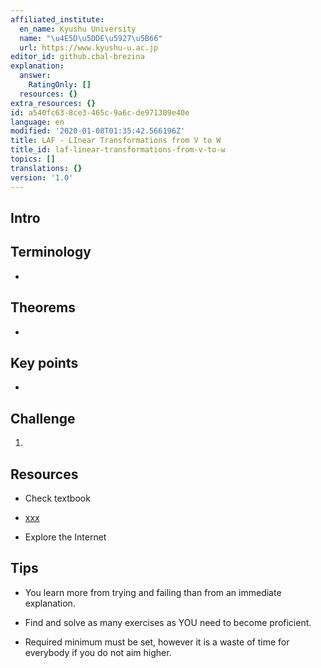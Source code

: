 ```yaml
---
affiliated_institute:
  en_name: Kyushu University
  name: "\u4E5D\u5DDE\u5927\u5B66"
  url: https://www.kyushu-u.ac.jp
editor_id: github.cbal-brezina
explanation:
  answer:
    RatingOnly: []
  resources: {}
extra_resources: {}
id: a540fc63-8ce3-465c-9a6c-de971309e40e
language: en
modified: '2020-01-08T01:35:42.566196Z'
title: LAF - LInear Transformations from V to W
title_id: laf-linear-transformations-from-v-to-w
topics: []
translations: {}
version: '1.0'
---
```


## Intro




## Terminology

- 

 

## Theorems

- 


## Key points


- 




## Challenge

1. 




## Resources

- Check textbook

- [xxx](???)
 



- Explore the Internet

## Tips


- You learn more from trying and failing than from an immediate explanation.

- Find and solve as many exercises as YOU need to become proficient.

- Required minimum must be set, however it is a waste of time for everybody if you do not aim higher.






